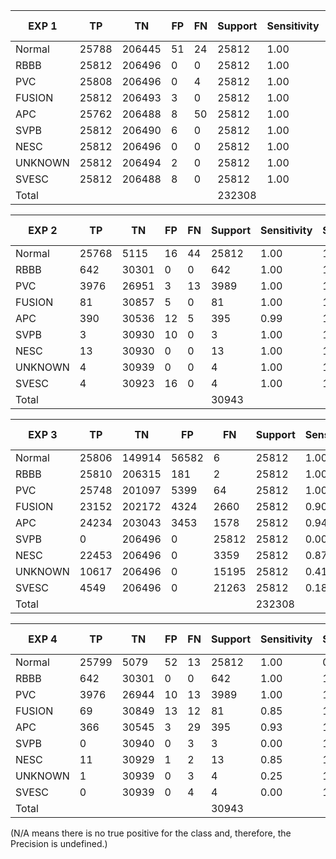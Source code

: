 | EXP 1   | TP    | TN     | FP    | FN    | Support | Sensitivity | Specificity | Balanced Accuracy | F1 | Precision | Macro F1 |
|---------|-------|--------|-------|-------|---------|-------------|-------------|-------------------|----|-----------|----------|
| Normal  | 25788 | 206445 | 51    | 24    | 25812   | 1.00        | 1.00        | 1.00              |1.00|   1.00    |   1.00   |
| RBBB    | 25812 | 206496 | 0     | 0     | 25812   | 1.00        | 1.00        | 1.00              |1.00|   1.00    |   1.00   |
| PVC     | 25808 | 206496 | 0     | 4     | 25812   | 1.00        | 1.00        | 1.00              |1.00|   1.00    |   1.00   |
| FUSION  | 25812 | 206493 | 3     | 0     | 25812   | 1.00        | 1.00        | 1.00              |1.00|   1.00    |   1.00   |
| APC     | 25762 | 206488 | 8     | 50    | 25812   | 1.00        | 1.00        | 1.00              |1.00|   1.00    |   1.00   |
| SVPB    | 25812 | 206490 | 6     | 0     | 25812   | 1.00        | 1.00        | 1.00              |1.00|   1.00    |   1.00   |
| NESC    | 25812 | 206496 | 0     | 0     | 25812   | 1.00        | 1.00        | 1.00              |1.00|   1.00    |   1.00   |
| UNKNOWN | 25812 | 206494 | 2     | 0     | 25812   | 1.00        | 1.00        | 1.00              |1.00|   1.00    |   1.00   |
| SVESC   | 25812 | 206488 | 8     | 0     | 25812   | 1.00        | 1.00        | 1.00              |1.00|   1.00    |   1.00   |
| Total   |       |        |       |       | 232308  |             |             |                   |    |           |          |


| EXP 2   | TP    | TN     | FP    | FN    | Support | Sensitivity | Specificity | Balanced Accuracy | F1 | Precision | Macro F1 |
|---------|-------|--------|-------|-------|---------|-------------|-------------|-------------------|----|-----------|----------|
| Normal  | 25768 | 5115   | 16    | 44    | 25812   | 1.00        | 1.00        | 1.00              |1.00|  1.00     | 0.85     |
| RBBB    | 642   | 30301  | 0     | 0     | 642     | 1.00        | 1.00        | 1.00              |1.00|  1.00     |          |
| PVC     | 3976  | 26951  | 3     | 13    | 3989    | 1.00        | 1.00        | 1.00              |1.00|  1.00     |          |
| FUSION  | 81    | 30857  | 5     | 0     | 81      | 1.00        | 1.00        | 1.00              |0.97|  0.94     |          |
| APC     | 390   | 30536  | 12    | 5     | 395     | 0.99        | 1.00        | 0.99              |0.98|  0.97     |          |
| SVPB    | 3     | 30930  | 10    | 0     | 3       | 1.00        | 1.00        | 1.00              |0.38|  0.23     |          |
| NESC    | 13    | 30930  | 0     | 0     | 13      | 1.00        | 1.00        | 1.00              |1.00|  1.00     |          |
| UNKNOWN | 4     | 30939  | 0     | 0     | 4       | 1.00        | 1.00        | 1.00              |1.00|  1.00     |          |
| SVESC   | 4     | 30923  | 16    | 0     | 4       | 1.00        | 1.00        | 1.00              |0.33|  0.20     |          |
|  Total  |       |        |       |       | 30943   |             |             |                   |    |           |          |


| EXP 3   | TP    | TN     | FP    | FN    | Support | Sensitivity | Specificity | Balanced Accuracy | F1   | Precision |  | Macro F1 |
|---------|-------|--------|-------|-------|---------|------|------|--------------|------|-----------|--|----------|
| Normal  | 25806 | 149914 | 56582 | 6     | 25812   | 1.00 | 0.73 | 0.86         | 0.48 | 0.31      |  | 0.66     |
| RBBB    | 25810 | 206315 | 181   | 2     | 25812   | 1.00 | 1.00 | 1.00         | 1.00 | 0.99      |  |          |
| PVC     | 25748 | 201097 | 5399  | 64    | 25812   | 1.00 | 0.97 | 0.99         | 0.90 | 0.83      |  |          |
| FUSION  | 23152 | 202172 | 4324  | 2660  | 25812   | 0.90 | 0.98 | 0.94         | 0.87 | 0.84      |  |          |
| APC     | 24234 | 203043 | 3453  | 1578  | 25812   | 0.94 | 0.98 | 0.96         | 0.91 | 0.88      |  |          |
| SVPB    | 0     | 206496 | 0     | 25812 | 25812   | 0.00 | 1.00 | 0.50         | 0.00 | #DIV/0!   |  |          |
| NESC    | 22453 | 206496 | 0     | 3359  | 25812   | 0.87 | 1.00 | 0.93         | 0.93 | 1.00      |  |          |
| UNKNOWN | 10617 | 206496 | 0     | 15195 | 25812   | 0.41 | 1.00 | 0.71         | 0.58 | 1.00      |  |          |
| SVESC   | 4549  | 206496 | 0     | 21263 | 25812   | 0.18 | 1.00 | 0.59         | 0.30 | 1.00      |  |          |
|   Total |       |        |       |       | 232308  |      |      |              |      |           |  |          |


| EXP 4   | TP    | TN     | FP    | FN    | Support | Sensitivity | Specificity | Balanced Accuracy | F1   | Precision |  | Macro F1 |
|---------|-------|--------|-------|-------|---------|------|------|--------------|------|-----------|--|----------|
| Normal  | 25799 | 5079   | 52    | 13    | 25812   | 1.00 | 0.99 | 0.99         | 1.00 | 1.00      |  | 0.68     |
| RBBB    | 642   | 30301  | 0     | 0     | 642     | 1.00 | 1.00 | 1.00         | 1.00 | 1.00      |  |          |
| PVC     | 3976  | 26944  | 10    | 13    | 3989    | 1.00 | 1.00 | 1.00         | 1.00 | 1.00      |  |          |
| FUSION  | 69    | 30849  | 13    | 12    | 81      | 0.85 | 1.00 | 0.93         | 0.85 | 0.84      |  |          |
| APC     | 366   | 30545  | 3     | 29    | 395     | 0.93 | 1.00 | 0.96         | 0.96 | 0.99      |  |          |
| SVPB    | 0     | 30940  | 0     | 3     | 3       | 0.00 | 1.00 | 0.50         | 0.00 | #DIV/0!   |  |          |
| NESC    | 11    | 30929  | 1     | 2     | 13      | 0.85 | 1.00 | 0.92         | 0.88 | 0.92      |  |          |
| UNKNOWN | 1     | 30939  | 0     | 3     | 4       | 0.25 | 1.00 | 0.63         | 0.40 | 1.00      |  |          |
| SVESC   | 0     | 30939  | 0     | 4     | 4       | 0.00 | 1.00 | 0.50         | 0.00 | #DIV/0!   |  |          |
|   Total |       |        |       |       | 30943   |      |      |              |      |           |  |          |

(N/A means there is no true positive for the class and, therefore, the Precision is undefined.)
